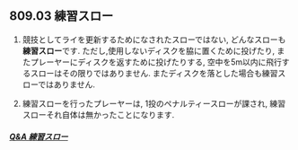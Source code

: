 ## 809.03 練習スロー

1. 競技としてライを更新するためになされたスローではない,
どんなスローも**練習スロー**です.
ただし,使用しないディスクを脇に置くために投げたり,
またプレーヤーにディスクを返すために投げたりする,
空中を5m以内に飛行するスローはその限りではありません.
またディスクを落とした場合も練習スローではありません.

1. 練習スローを行ったプレーヤーは,
1投のペナルティースローが課され,
練習スローそれ自体は無かったことになります.

##### [Q&A 練習スロー](qa-pra)

